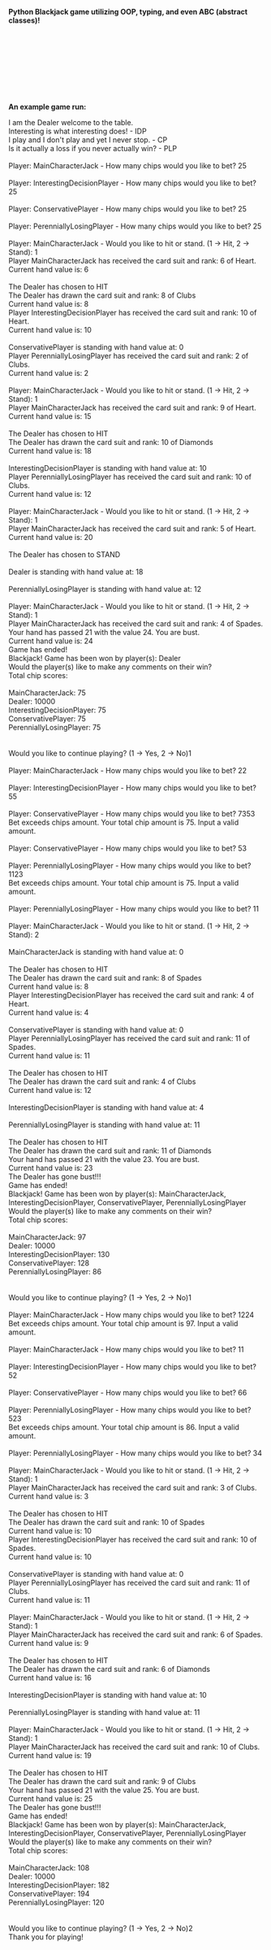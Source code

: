 **Python Blackjack game utilizing OOP, typing, and even ABC (abstract classes)!**
<br></br>
<br></br>
<br></br>
<br></br>
<br></br>
**An example game run:**

I am the Dealer welcome to the table.<br>
Interesting is what interesting does! - IDP<br>
I play and I don't play and yet I never stop. - CP    <br>
Is it actually a loss if you never actually win? - PLP<br>
<br>
Player: MainCharacterJack - How many chips would you like to bet? 25<br>
<br>
Player: InterestingDecisionPlayer - How many chips would you like to bet? 25<br>
<br>
Player: ConservativePlayer - How many chips would you like to bet? 25<br>
<br>
Player: PerenniallyLosingPlayer - How many chips would you like to bet? 25<br>
<br>
Player: MainCharacterJack - Would you like to hit or stand. (1 -> Hit, 2 -> Stand): 1<br>
Player MainCharacterJack has received the card suit and rank: 6 of Heart.<br>
Current hand value is: 6<br>
<br>
The Dealer has chosen to HIT<br>
The Dealer has drawn the card suit and rank: 8 of Clubs<br>
Current hand value is: 8<br>
Player InterestingDecisionPlayer has received the card suit and rank: 10 of Heart.<br>
Current hand value is: 10<br>
<br>
ConservativePlayer is standing with hand value at: 0<br>
Player PerenniallyLosingPlayer has received the card suit and rank: 2 of Clubs.<br>
Current hand value is: 2<br>
<br>
Player: MainCharacterJack - Would you like to hit or stand. (1 -> Hit, 2 -> Stand): 1<br>
Player MainCharacterJack has received the card suit and rank: 9 of Heart.<br>
Current hand value is: 15<br>
<br>
The Dealer has chosen to HIT<br>
The Dealer has drawn the card suit and rank: 10 of Diamonds<br>
Current hand value is: 18<br>
<br>
InterestingDecisionPlayer is standing with hand value at: 10<br>
Player PerenniallyLosingPlayer has received the card suit and rank: 10 of Clubs.<br>
Current hand value is: 12<br>
<br>
Player: MainCharacterJack - Would you like to hit or stand. (1 -> Hit, 2 -> Stand): 1<br>
Player MainCharacterJack has received the card suit and rank: 5 of Heart.<br>
Current hand value is: 20<br>
<br>
The Dealer has chosen to STAND<br>
<br>
Dealer is standing with hand value at: 18<br>
<br>
PerenniallyLosingPlayer is standing with hand value at: 12<br>
<br>
Player: MainCharacterJack - Would you like to hit or stand. (1 -> Hit, 2 -> Stand): 1<br>
Player MainCharacterJack has received the card suit and rank: 4 of Spades.<br>
Your hand has passed 21 with the value 24. You are bust.<br>
Current hand value is: 24<br>
Game has ended!<br>
Blackjack! Game has been won by player(s): Dealer<br>
Would the player(s) like to make any comments on their win?<br>
Total chip scores:<br>
<br>
MainCharacterJack: 75<br>
Dealer: 10000<br>
InterestingDecisionPlayer: 75<br>
ConservativePlayer: 75<br>
PerenniallyLosingPlayer: 75<br>
<br>
<br>
Would you like to continue playing? (1 -> Yes, 2 -> No)1<br>
<br>
Player: MainCharacterJack - How many chips would you like to bet? 22<br>
<br>
Player: InterestingDecisionPlayer - How many chips would you like to bet? 55<br>
<br>
Player: ConservativePlayer - How many chips would you like to bet? 7353<br>
Bet exceeds chips amount. Your total chip amount is 75. Input a valid amount.<br>
<br>
Player: ConservativePlayer - How many chips would you like to bet? 53<br>
<br>
Player: PerenniallyLosingPlayer - How many chips would you like to bet? 1123<br>
Bet exceeds chips amount. Your total chip amount is 75. Input a valid amount.<br>
<br>
Player: PerenniallyLosingPlayer - How many chips would you like to bet? 11   <br>
<br>
Player: MainCharacterJack - Would you like to hit or stand. (1 -> Hit, 2 -> Stand): 2<br>
<br>
MainCharacterJack is standing with hand value at: 0<br>
<br>
The Dealer has chosen to HIT<br>
The Dealer has drawn the card suit and rank: 8 of Spades<br>
Current hand value is: 8<br>
Player InterestingDecisionPlayer has received the card suit and rank: 4 of Heart.<br>
Current hand value is: 4<br>
<br>
ConservativePlayer is standing with hand value at: 0<br>
Player PerenniallyLosingPlayer has received the card suit and rank: 11 of Spades.<br>
Current hand value is: 11<br>
<br>
The Dealer has chosen to HIT<br>
The Dealer has drawn the card suit and rank: 4 of Clubs<br>
Current hand value is: 12<br>
<br>
InterestingDecisionPlayer is standing with hand value at: 4<br>
<br>
PerenniallyLosingPlayer is standing with hand value at: 11<br>
<br>
The Dealer has chosen to HIT<br>
The Dealer has drawn the card suit and rank: 11 of Diamonds<br>
Your hand has passed 21 with the value 23. You are bust.<br>
Current hand value is: 23<br>
The Dealer has gone bust!!!<br>
Game has ended!<br>
Blackjack! Game has been won by player(s): MainCharacterJack, InterestingDecisionPlayer, ConservativePlayer, PerenniallyLosingPlayer<br>
Would the player(s) like to make any comments on their win?<br>
Total chip scores:<br>
<br>
MainCharacterJack: 97<br>
Dealer: 10000<br>
InterestingDecisionPlayer: 130<br>
ConservativePlayer: 128<br>
PerenniallyLosingPlayer: 86<br>
<br>
<br>
Would you like to continue playing? (1 -> Yes, 2 -> No)1<br>
<br>
Player: MainCharacterJack - How many chips would you like to bet? 1224<br>
Bet exceeds chips amount. Your total chip amount is 97. Input a valid amount.<br>
<br>
Player: MainCharacterJack - How many chips would you like to bet? 11<br>
<br>
Player: InterestingDecisionPlayer - How many chips would you like to bet? 52<br>
<br>
Player: ConservativePlayer - How many chips would you like to bet? 66<br>
<br>
Player: PerenniallyLosingPlayer - How many chips would you like to bet? 523<br>
Bet exceeds chips amount. Your total chip amount is 86. Input a valid amount.<br>
<br>
Player: PerenniallyLosingPlayer - How many chips would you like to bet? 34<br>
<br>
Player: MainCharacterJack - Would you like to hit or stand. (1 -> Hit, 2 -> Stand): 1<br>
Player MainCharacterJack has received the card suit and rank: 3 of Clubs.<br>
Current hand value is: 3<br>
<br>
The Dealer has chosen to HIT<br>
The Dealer has drawn the card suit and rank: 10 of Spades<br>
Current hand value is: 10<br>
Player InterestingDecisionPlayer has received the card suit and rank: 10 of Spades.<br>
Current hand value is: 10<br>
<br>
ConservativePlayer is standing with hand value at: 0<br>
Player PerenniallyLosingPlayer has received the card suit and rank: 11 of Clubs.<br>
Current hand value is: 11<br>
<br>
Player: MainCharacterJack - Would you like to hit or stand. (1 -> Hit, 2 -> Stand): 1<br>
Player MainCharacterJack has received the card suit and rank: 6 of Spades.<br>
Current hand value is: 9<br>
<br>
The Dealer has chosen to HIT<br>
The Dealer has drawn the card suit and rank: 6 of Diamonds<br>
Current hand value is: 16<br>
<br>
InterestingDecisionPlayer is standing with hand value at: 10<br>
<br>
PerenniallyLosingPlayer is standing with hand value at: 11<br>
<br>
Player: MainCharacterJack - Would you like to hit or stand. (1 -> Hit, 2 -> Stand): 1<br>
Player MainCharacterJack has received the card suit and rank: 10 of Clubs.<br>
Current hand value is: 19<br>
<br>
The Dealer has chosen to HIT<br>
The Dealer has drawn the card suit and rank: 9 of Clubs<br>
Your hand has passed 21 with the value 25. You are bust.<br>
Current hand value is: 25<br>
The Dealer has gone bust!!!<br>
Game has ended!<br>
Blackjack! Game has been won by player(s): MainCharacterJack, InterestingDecisionPlayer, ConservativePlayer, PerenniallyLosingPlayer<br>
Would the player(s) like to make any comments on their win?<br>
Total chip scores:<br>
<br>
MainCharacterJack: 108<br>
Dealer: 10000<br>
InterestingDecisionPlayer: 182<br>
ConservativePlayer: 194<br>
PerenniallyLosingPlayer: 120<br>
<br>
<br>
Would you like to continue playing? (1 -> Yes, 2 -> No)2<br>
Thank you for playing!<br>
